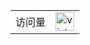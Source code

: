 <table> <tr> <td>访问量</td> <td><img src="https://profile-counter.glitch.me/433549bc-3ced-476b-966f-66ad516db10a/count.svg" alt="vistor count" height="30" /></td> </tr> </table>
